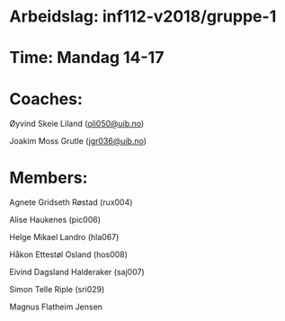 # Arbeidslag: inf112-v2018/gruppe-1
# Time: Mandag 14-17
# Coaches:
 Øyvind Skeie Liland (oli050@uib.no)
 
 Joakim Moss Grutle (jgr036@uib.no)
# Members:
Agnete Gridseth Røstad	(rux004)

Alise Haukenes	(pic006)

Helge Mikael Landro	(hla067)

Håkon Ettestøl Osland	(hos008)

Eivind Dagsland Halderaker (saj007)

Simon Telle Riple	(sri029)

Magnus Flatheim Jensen  